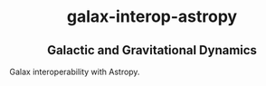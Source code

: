 <h1 align='center'> galax-interop-astropy </h1>
<h2 align="center">Galactic and Gravitational Dynamics</h2>

Galax interoperability with Astropy.
